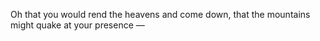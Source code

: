 Oh that you would rend the heavens and come down, that the mountains might quake at your presence —
